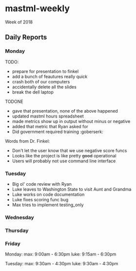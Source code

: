 
# mastml-weekly

Week of 2018 

## Daily Reports

### Monday

TODO:
  + prepare for presentation to finkel
  + add a bunch of feautures really quick
  + crash both of our computers
  + accidentally delete all the slides
  + break the dell laptop
  
TODONE
  + gave that presentation, none of the above happened
  + updated mastml hours spreadsheet
  + made metrics show up in output without minus or negative
  + added that metric that Ryan asked for
  + Did government required training :goberserk:
  
Words from Dr. Finkel:
  + Don't let the user know that we use negative score funcs
  + Looks like the project is like pretty ~~good~~ operational
  + Users will probably not use command line interface

### Tuesday

+ Big ol' code review with Ryan
+ Luke leaves to Washington State to visit Aunt and Grandma
+ Luke works on code documentation
+ Luke fixes scoring func bug
+ Max tries to implement testing_only

### Wednesday

### Thursday


### Friday

Monday: 
max: 9:00am - 6:30pm
luke: 9:15am - 6:30pm

Tuesday:
max: 9:30am - 4:30pm
luke: 9:30am - 4:30pm
